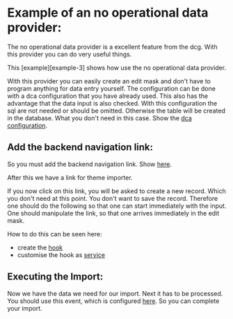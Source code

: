 Example of an no operational data provider:
===========================================
The no operational data provider is a excellent feature from the dcg. With this provider you can do very useful things.

This [example][example-3] shows how use the no operational data provider.

With this provider you can easily create an edit mask and don't have to program anything for data entry yourself.
The configuration can be done with a dca configuration that you have already used.
This also has the advantage that the data input is also checked.
With this configuration the sql are not needed or should be omitted. Otherwise the table will be created in the database.
What you don't need in this case. Show the [dca configuration][dca configuration].


Add the backend navigation link:
--------------------------------
So you must add the backend navigation link. Show [here][config-mod].

After this we have a link for theme importer.

If you now click on this link, you will be asked to create a new record. Which you don't need at this point.
You don't want to save the record. Therefore one should do the following so that one can start immediately with the input.
One should manipulate the link, so that one arrives immediately in the edit mask. 

How to do this can be seen here:
- create the [hook][config-hook]
- customise the hook as [service][service-hook]


Executing the Import:
---------------------
Now we have the data we need for our import. Next it has to be processed.
You should use this event, which is configured [here][service-event]. So you can complete your import.


[example-2]: https://github.com/contao-community-alliance/dc-general-example/blob/master/example/example-3/example-3.md
[dca configuration]: https://github.com/contao-community-alliance/dc-general-example/blob/master/src/Resources/contao/dca/tl_dcg_themes_import.php
[config-mod]: https://github.com/contao-community-alliance/dc-general-example/blob/master/src/Resources/contao/config/config.php#L26-L28
[config-hook]: https://github.com/contao-community-alliance/dc-general-example/blob/master/src/Resources/contao/config/config.php#L24
[service-hook]: https://github.com/contao-community-alliance/dc-general-example/blob/master/src/Resources/config/theme_importer_service.yml#L3-L8
[service-event]: https://github.com/contao-community-alliance/dc-general-example/blob/master/src/Resources/config/theme_importer_service.yml#L10-L19
